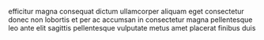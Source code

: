 efficitur magna consequat dictum ullamcorper aliquam eget consectetur donec non
lobortis et per ac accumsan in consectetur magna pellentesque leo ante elit
sagittis pellentesque vulputate metus amet placerat finibus duis